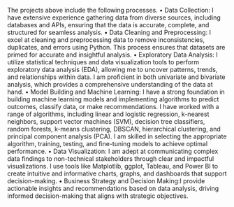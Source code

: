 The projects above include the following processes.
•	Data Collection: I have extensive experience gathering data from diverse sources, including databases and APIs, ensuring that the data is accurate, complete, and structured for seamless analysis.
•	Data Cleaning and Preprocessing: I excel at cleaning and preprocessing data to remove inconsistencies, duplicates, and errors using Python. This process ensures that datasets are primed for accurate and insightful analysis.
•	Exploratory Data Analysis: I utilize statistical techniques and data visualization tools to perform exploratory data analysis (EDA), allowing me to uncover patterns, trends, and relationships within data. I am proficient in both univariate and bivariate analysis, which provides a comprehensive understanding of the data at hand.
•	Model Building and Machine Learning: I have a strong foundation in building machine learning models and implementing algorithms to predict outcomes, classify data, or make recommendations. I have worked with a range of algorithms, including linear and logistic regression, k-nearest neighbors, support vector machines (SVM), decision tree classifiers, random forests, k-means clustering, DBSCAN, hierarchical clustering, and principal component analysis (PCA). I am skilled in selecting the appropriate algorithm, training, testing, and fine-tuning models to achieve optimal performance.
•	Data Visualization: I am adept at communicating complex data findings to non-technical stakeholders through clear and impactful visualizations. I use tools like Matplotlib, ggplot, Tableau, and Power BI to create intuitive and informative charts, graphs, and dashboards that support decision-making.
•	Business Strategy and Decision Making:I provide actionable insights and recommendations based on data analysis, driving informed decision-making that aligns with strategic objectives.
